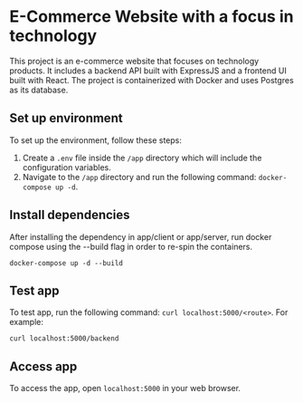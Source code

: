 E-Commerce Website with a focus in technology
=============================================

This project is an e-commerce website that focuses on technology products. It includes a backend API built with ExpressJS and a frontend UI built with React. The project is containerized with Docker and uses Postgres as its database.

Set up environment
------------------

To set up the environment, follow these steps:

1.  Create a `.env` file inside the `/app` directory which will include the configuration variables.
2.  Navigate to the `/app` directory and run the following command: `docker-compose up -d`.

Install dependencies
------------------
After installing the dependency in app/client or app/server, run docker compose 
using the --build flag in order to re-spin the containers.

`docker-compose up -d --build`

Test app
----------

To test app, run the following command: `curl localhost:5000/<route>`. For example:

`curl localhost:5000/backend`

Access app
----------

To access the app, open `localhost:5000` in your web browser.